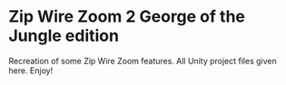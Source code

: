 Zip Wire Zoom 2  George of the Jungle edition
============

Recreation of some Zip Wire Zoom features.
All Unity project files given here.
Enjoy!
